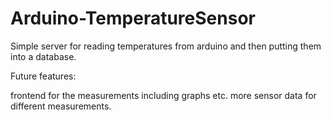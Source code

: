 # Arduino-TemperatureSensor

Simple server for reading temperatures from arduino and then putting them into a database.

Future features:

frontend for the measurements including graphs etc.
more sensor data for different measurements.

